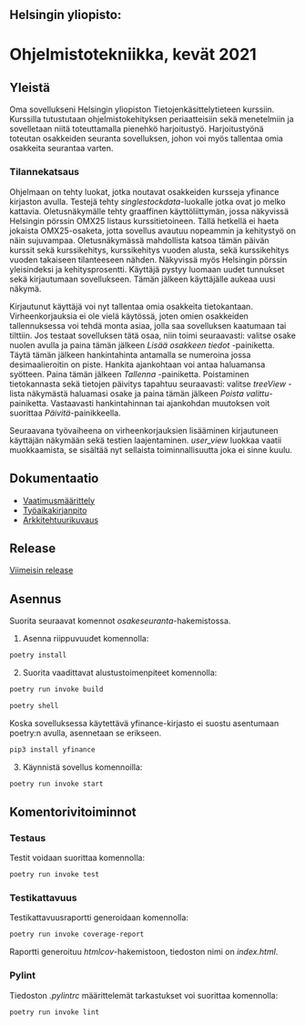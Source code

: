## Helsingin yliopisto:
# Ohjelmistotekniikka, kevät 2021

## Yleistä
Oma sovellukseni Helsingin yliopiston Tietojenkäsittelytieteen kurssiin. Kurssilla tutustutaan ohjelmistokehityksen periaatteisiin sekä menetelmiin ja sovelletaan niitä toteuttamalla pienehkö harjoitustyö. Harjoitustyönä toteutan osakkeiden seuranta sovelluksen, johon voi myös tallentaa omia osakkeita seurantaa varten.

### Tilannekatsaus
Ohjelmaan on tehty luokat, jotka noutavat osakkeiden kursseja yfinance kirjaston avulla. Testejä tehty _singlestockdata_-luokalle jotka ovat jo melko kattavia. Oletusnäkymälle tehty graaffinen käyttöliittymän, jossa näkyvissä Helsingin pörssin OMX25 listaus kurssitietoineen. Tällä hetkellä ei haeta jokaista OMX25-osaketa, jotta sovellus avautuu nopeammin ja kehitystyö on näin sujuvampaa. Oletusnäkymässä mahdollista katsoa tämän päivän kurssit sekä kurssikehitys, kurssikehitys vuoden alusta, sekä kurssikehitys vuoden takaiseen tilanteeseen nähden. Näkyvissä myös Helsingin pörssin yleisindeksi ja kehitysprosentti. Käyttäjä pystyy luomaan uudet tunnukset sekä kirjautumaan sovellukseen. Tämän jälkeen käyttäjälle aukeaa uusi näkymä.

Kirjautunut käyttäjä voi nyt tallentaa omia osakkeita tietokantaan. Virheenkorjauksia ei ole vielä käytössä, joten omien osakkeiden tallennuksessa voi tehdä monta asiaa, jolla saa sovelluksen kaatumaan tai tilttiin. Jos testaat sovelluksen tätä osaa, niin toimi seuraavasti: valitse osake nuolen avulla ja paina tämän jälkeen _Lisää osakkeen tiedot_ -painiketta. Täytä tämän jälkeen hankintahinta antamalla se numeroina jossa desimaalieroitin on piste. Hankita ajankohtaan voi antaa haluamansa syötteen. Paina tämän jälkeen _Tallenna_ -painiketta. Poistaminen tietokannasta sekä tietojen päivitys tapahtuu seuraavasti: valitse _treeView_ -lista näkymästä haluamasi osake ja paina tämän jälkeen _Poista valittu_-painiketta. Vastaavasti hankintahinnan tai ajankohdan muutoksen voit suorittaa _Päivitä_-painikkeella.

Seuraavana työvaiheena on virheenkorjauksien lisääminen kirjautuneen käyttäjän näkymään sekä testien laajentaminen. _user_view_ luokkaa vaatii muokkaamista, se sisältää nyt sellaista toiminnallisuutta joka ei sinne kuulu.

## Dokumentaatio
- [Vaatimusmäärittely](./osakeseuranta/dokumentaatio/vaatimusmaarittely.md)
- [Työaikakirjanpito](./osakeseuranta/dokumentaatio/tuntikirjanpito.md)
- [Arkkitehtuurikuvaus](./osakeseuranta/dokumentaatio/arkkitehtuuri.md)

## Release
[Viimeisin release](https://github.com/jarisokka/ot-harjoitustyo/releases/tag/viikko5)

## Asennus
Suorita seuraavat komennot _osakeseuranta_-hakemistossa.

1. Asenna riippuvuudet komennolla:
```bash
poetry install
```

2. Suorita vaadittavat alustustoimenpiteet komennolla:
```bash
poetry run invoke build
```

```bash
poetry shell
```

Koska sovelluksessa käytettävä yfinance-kirjasto ei suostu asentumaan poetry:n avulla, asennetaan se erikseen.

```bash
pip3 install yfinance 
```

3. Käynnistä sovellus komennoilla:

```bash
poetry run invoke start
```

## Komentorivitoiminnot

### Testaus
Testit voidaan suorittaa komennolla:

```bash
poetry run invoke test
```

### Testikattavuus
Testikattavuusraportti generoidaan komennolla:

```bash
poetry run invoke coverage-report
```

Raportti generoituu _htmlcov_-hakemistoon, tiedoston nimi on _index.html_. 

### Pylint
Tiedoston _.pylintrc_ määrittelemät tarkastukset voi suorittaa komennolla:

```bash
poetry run invoke lint
```
